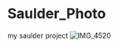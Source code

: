 # Saulder_Photo
my saulder project
![IMG_4520](https://github.com/CarnoldBingle/Saulder_Photo/assets/143834620/dc371135-ac6b-49bd-9fea-11c68a223310)
